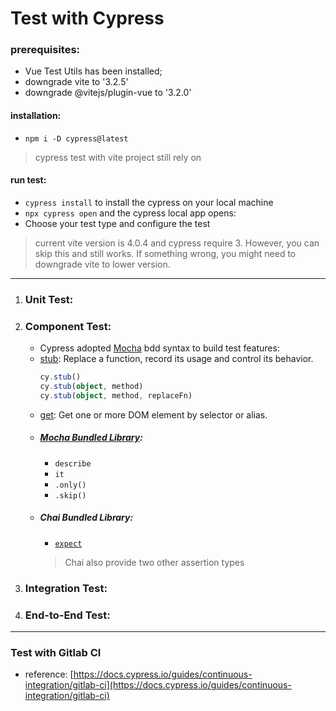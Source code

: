 Test with Cypress 
=================

### prerequisites: 
- Vue Test Utils has been installed;
- downgrade vite to '3.2.5'
- downgrade @vitejs/plugin-vue to '3.2.0'

#### installation:
- `npm i -D cypress@latest`
> cypress test with vite project still rely on 

#### run test:
- `cypress install` to install the cypress on your local machine
- `npx cypress open` and the cypress local app opens:
- Choose your test type and configure the test
> current vite version is 4.0.4 and cypress require 3. However, you can skip this and still works. If something wrong, you might need to downgrade vite to lower version.

_______________________________
1. ### Unit Test:
2. ### Component Test:
   - Cypress adopted [Mocha](https://mochajs.org/) bdd syntax to build test features:
   - [stub](https://docs.cypress.io/api/commands/stub): Replace a function, record its usage and control its behavior.
     ```typescript
     cy.stub()
     cy.stub(object, method)
     cy.stub(object, method, replaceFn)
     ```
   - [get](https://docs.cypress.io/api/commands/get): Get one or more DOM element by selector or alias.
   - ##### [Mocha Bundled Library](https://mochajs.org/#bdd):
     - `describe`
     - `it`
     - `.only()`
     - `.skip()`
   - ##### Chai Bundled Library:
     - [`expect`](https://www.chaijs.com/guide/styles/#expect)
     > Chai also provide two other assertion types
3. ### Integration Test:
4. ### End-to-End Test:

-------------------------------
### Test with Gitlab CI
- reference: [https://docs.cypress.io/guides/continuous-integration/gitlab-ci](https://docs.cypress.io/guides/continuous-integration/gitlab-ci)
